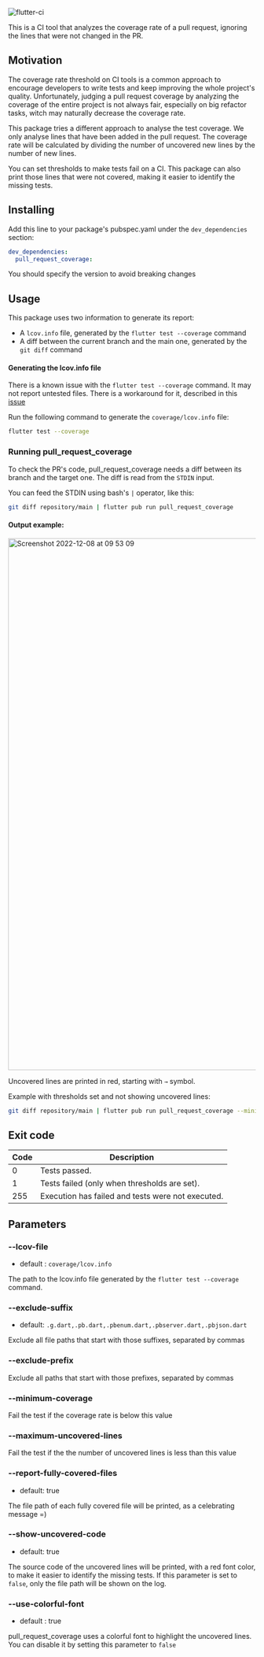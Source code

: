 ![flutter-ci](https://github.com/talesbarreto/pull_request_coverage/actions/workflows/flutter-ci.yml/badge.svg)

This is a CI tool that analyzes the coverage rate of a pull request, ignoring the lines that were not changed in the PR.

## Motivation

The coverage rate threshold on CI tools is a common approach to encourage developers to write tests and keep improving the whole project's quality. Unfortunately, judging a pull request coverage by analyzing the coverage of the entire project is not always fair, especially on big refactor tasks, witch may naturally decrease the coverage rate.

This package tries a different approach to analyse the test coverage. We only analyse lines that have been added in the pull request. The coverage rate will be calculated by dividing the number of uncovered new lines by the number of new lines.

You can set thresholds to make tests fail on a CI. This package can also print those lines that were not covered, making it easier to identify the missing tests.

## Installing
Add this line to your package's pubspec.yaml under the `dev_dependencies` section:

```yaml
dev_dependencies:
  pull_request_coverage:
```

You should specify the version to avoid breaking changes


## Usage

This package uses two information to generate its report:
- A `lcov.info` file, generated by the `flutter test --coverage` command
- A diff between the current branch and the main one, generated by the `git diff` command

#### Generating the lcov.info file
There is a known issue with the `flutter test --coverage` command. It may not report untested files. There is a workaround for it, described in this [issue](https://github.com/flutter/flutter/issues/27997#issuecomment-1144247839)

Run the following command to generate the `coverage/lcov.info` file:
```bash
flutter test --coverage
```

### Running pull_request_coverage
To check the PR's code, pull_request_coverage needs a diff between its branch and the target one. The diff is read from the `STDIN` input.

You can feed the STDIN using bash's `|` operator, like this:
```bash
git diff repository/main | flutter pub run pull_request_coverage
```

#### Output example:
<img width="1081" alt="Screenshot 2022-12-08 at 09 53 09" src="https://user-images.githubusercontent.com/7644323/206462841-cea856a4-6ddf-4531-91f5-ab356c315bcd.png">

Uncovered lines are printed in red, starting with `→` symbol.

Example with thresholds set and not showing uncovered lines:
```bash
git diff repository/main | flutter pub run pull_request_coverage --minimum-coverage 95 --maximum-uncovered-lines 5 --hide-uncovered-lines
```


## Exit code

| Code | Description                                       |
|------|---------------------------------------------------|
| 0    | Tests passed.                                     |
| 1    | Tests failed (only when thresholds are set).      |
| 255  | Execution has failed and tests were not executed. |

## Parameters

### --lcov-file
- default : `coverage/lcov.info`

The path to the lcov.info file generated by the `flutter test --coverage` command.

### --exclude-suffix
- default: `.g.dart,.pb.dart,.pbenum.dart,.pbserver.dart,.pbjson.dart`

Exclude all file paths that start with those suffixes, separated by commas

### --exclude-prefix
Exclude all paths that start with those prefixes, separated by commas

### --minimum-coverage
Fail the test if the coverage rate is below this value

### --maximum-uncovered-lines
Fail the test if the the number of uncovered lines is less than this value

### --report-fully-covered-files
- default: true

The file path of each fully covered file will be printed, as a celebrating message =)

### --show-uncovered-code
- default: true

The source code of the uncovered lines will be printed, with a red font color, to make it easier to identify the missing tests.
If this parameter is set to `false`, only the file path will be shown on the log.

### --use-colorful-font
- default : true

pull_request_coverage uses a colorful font to highlight the uncovered lines. You can disable it by setting this parameter to `false`

